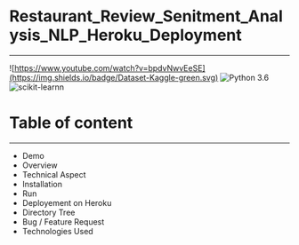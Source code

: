 
# Restaurant_Review_Senitment_Analysis_NLP_Heroku_Deployment
---
![https://www.youtube.com/watch?v=bpdvNwvEeSE](https://img.shields.io/badge/Dataset-Kaggle-green.svg) ![Python 3.6](https://img.shields.io/badge/Python-3.6-Pink.svg) ![scikit-learnn](https://img.shields.io/badge/Library-Scikit_Learn-orange.svg)

# Table of content
---
- Demo
- Overview
- Technical Aspect
- Installation
- Run
- Deployement on Heroku
- Directory Tree
- Bug / Feature Request
- Technologies Used

